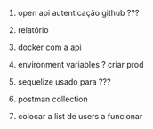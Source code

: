 

1. open api autenticação github ???

2. relatório

3. docker com a api

4. environment variables ? criar prod 

5. sequelize usado para ???

6. postman collection

7. colocar a list de users a funcionar